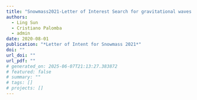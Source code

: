 ```yaml
---
title: "Snowmass2021-Letter of Interest Search for gravitational waves from ultralight boson clouds around black holes"
authors:
  - Ling Sun
  - Cristiano Palomba
  - admin
date: 2020-08-01
publication: "*Letter of Intent for Snowmass 2021*"
doi: ""
url_doi: ""
url_pdf: ""
# generated_on: 2025-06-07T21:13:27.383872
# featured: false
# summary: ""
# tags: []
# projects: []
---
```

